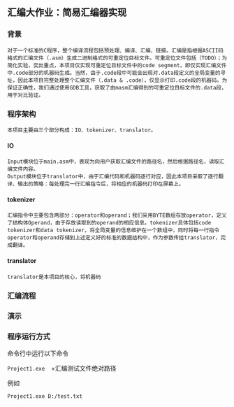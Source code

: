 ## 汇编大作业：简易汇编器实现
### 背景
    对于一个标准的C程序，整个编译流程包括预处理、编译、汇编、链接。汇编是指根据ASCII码格式的汇编文件（.asm）生成二进制格式的可重定位目标文件。可重定位文件包括（TODO）；为简化实验，突出重点，本项目仅实现可重定位目标文件中的code segment，即仅实现汇编文件中.code部分的机器码生成。当然，由于.code段中可能会出现对.data段定义的全局变量的寻址，因此本项目完整处理整个汇编文件（.data & .code），仅显示打印.code段的机器码。为保证正确性，我们通过使用GDB工具，获取了由masm汇编得到的可重定位目标文件的.data段，用于对比验证。
### 程序架构
    本项目主要由三个部分构成：IO、tokenizer、translator。
#### IO
    Input模块位于main.asm中，表现为向用户获取汇编文件的路径名，然后根据路径名，读取汇编文件内容。
    Output模块位于translator中，由于汇编代码和机器码逐行对应，因此本项目采取了逐行翻译、输出的策略：每处理完一行汇编指令后，将相应的机器码打印在屏幕上。
#### tokenizer
    汇编指令中主要包含两部分：operator和operand；我们采用BYTE数组存放operator，定义了结构体Operand，由于存放读取到的operand的相应信息。tokenizer具体包括code tokenizer和data tokenizer，将全局变量的信息维护在一个数组中，同时将每一行指令operator和operand存储到上述定义好的标准的数据结构中，作为参数传给translator，完成翻译。
#### translator
    translator是本项目的核心，将机器码
### 汇编流程

### 演示

### 程序运行方式

命令行中运行以下命令

`Project1.exe  `+汇编测试文件绝对路径

例如

`Project1.exe D:/test.txt`